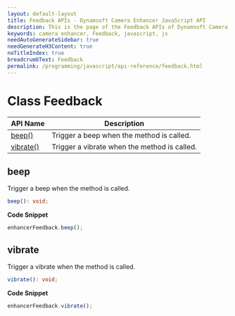 ```yaml
---
layout: default-layout
title: Feedback APIs - Dynamsoft Camera Enhancer JavaScript API
description: This is the page of the Feedback APIs of Dynamsoft Camera Enhancer JavaScript SDK.
keywords: camera enhancer, Feedback, javascript, js
needAutoGenerateSidebar: true
needGenerateH3Content: true
noTitleIndex: true
breadcrumbText: Feedback
permalink: /programming/javascript/api-reference/feedback.html
---
```


# Class Feedback

| API Name              | Description                                  |
| --------------------- | -------------------------------------------- |
| [beep()](#beep)       | Trigger a beep when the method is called.    |
| [vibrate()](#vibrate) | Trigger a vibrate when the method is called. |

## beep

Trigger a beep when the method is called.

```typescript
beep(): void;
```

**Code Snippet**

```javascript
enhancerFeedback.beep();
```

## vibrate

Trigger a vibrate when the method is called.

```typescript
vibrate(): void;
```

**Code Snippet**

```javascript
enhancerFeedback.vibrate();
```
